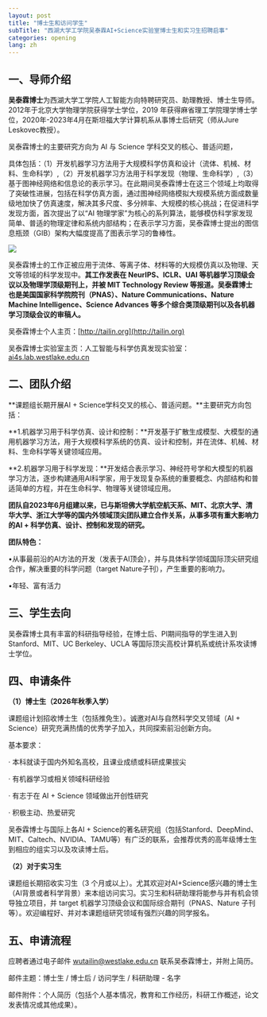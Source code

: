 ```yaml
---
layout: post
title: "博士生和访问学生"
subTitle: "西湖大学工学院吴泰霖AI+Science实验室博士生和实习生招聘启事"
categories: opening
lang: zh
---
```


## 一、导师介绍

**吴泰霖博士**为西湖大学工学院人工智能方向特聘研究员、助理教授、博士生导师。2012年于北京大学物理学院获得学士学位，2019 年获得麻省理工学院理学博士学位，2020年-2023年4月在斯坦福大学计算机系从事博士后研究（师从Jure Leskovec教授）。

吴泰霖博士的主要研究方向为 AI 与 Science 学科交叉的核心、普适问题，

具体包括：（1）开发机器学习方法用于大规模科学仿真和设计（流体、机械、材料、生命科学）,（2）开发机器学习方法用于科学发现（物理、生命科学）,（3）基于图神经网络和信息论的表示学习。在此期间吴泰霖博士在这三个领域上均取得了突破性进展，包括在科学仿真方面，通过图神经网络模拟大规模系统方面成数量级地加快了仿真速度，解决其多尺度、多分辨率、大规模的核心挑战；在促进科学发现方面，首次提出了以“AI 物理学家”为核心的系列算法，能够模仿科学家发现简单、普适的物理定律和系统内部结构；在表示学习方面，吴泰霖博士提出的图信息瓶颈（GIB）架构大幅度提高了图表示学习的鲁棒性。

<img src="/assets/img/figures.png" class="col-12" />

吴泰霖博士的工作正被应用于流体、等离子体、材料等的大规模仿真以及物理、天文等领域的科学发现中。**其工作发表在 NeurIPS、ICLR、UAI 等机器学习顶级会议以及物理学顶级期刊上，并被 MIT Technology Review 等报道。吴泰霖博士也是美国国家科学院院刊（PNAS）、Nature Communications、Nature Machine Intelligence、Science Advances 等多个综合类顶级期刊以及各机器学习顶级会议的审稿人。**

吴泰霖博士个人主页：[http://tailin.org](http://tailin.org)

吴泰霖博士实验室主页：人工智能与科学仿真发现实验室：[ai4s.lab.westlake.edu.cn](https://ai4s.lab.westlake.edu.cn)

## 二、团队介绍

**课题组长期开展AI + Science学科交叉的核心、普适问题。**主要研究方向包括：

**1.机器学习用于科学仿真、设计和控制：**开发基于扩散生成模型、大模型的通用机器学习方法，用于大规模科学系统的仿真、设计和控制，并在流体、机械、材料、生命科学等关键领域应用。

**2.机器学习用于科学发现：**开发结合表示学习、神经符号学和大模型的机器学习方法，逐步构建通用AI科学家，用于发现复杂系统的重要概念、内部结构和普适简单的方程，并在生命科学、物理等关键领域应用。

**团队自2023年6月组建以来，已与斯坦佛大学航空航天系、MIT、北京大学、清华大学、浙江大学等的国内外领域顶尖团队建立合作关系，从事多项有重大影响力的AI + 科学仿真、设计、控制和发现的研究。**

**团队特色：**

•从事最前沿的AI方法的开发（发表于AI顶会），并与具体科学领域国际顶尖研究组合作，解决重要的科学问题（target Nature子刊），产生重要的影响力。

•年轻、富有活力

## 三、学生去向

吴泰霖博士具有丰富的科研指导经验，在博士后、PI期间指导的学生进入到 Stanford、MIT、UC Berkeley、UCLA 等国际顶尖高校计算机系或统计系攻读博士学位。

## 四、申请条件

**（1）博士生（2026年秋季入学）**

课题组计划招收博士生（包括推免生）。诚邀对AI与自然科学交叉领域（AI + Science）研究充满热情的优秀学子加入，共同探索前沿创新方向。

基本要求：

· 本科就读于国内外知名高校，且课业成绩或科研成果拔尖

· 有机器学习或相关领域科研经验

· 有志于在 AI + Science 领域做出开创性研究

· 积极主动、热爱研究

吴泰霖博士与国际上各AI + Science的著名研究组（包括Stanford、DeepMind、MIT、Caltech、NVIDIA、TAMU等）有广泛的联系，会推荐优秀的高年级博士生到相应的组实习以及攻读博士后。

**（2）对于实习生**

课题组长期招收实习生（3 个月或以上）。尤其欢迎对AI+Science感兴趣的博士生（AI背景或者科学背景）来本组访问实习。实习生和科研助理将能参与并有机会领导独立项目，并 target 机器学习顶级会议和国际综合期刊（PNAS、Nature 子刊等）。欢迎编程好、并对本课题组研究领域有强烈兴趣的同学报名。

## 五、申请流程

应聘者通过电子邮件 [wutailin@westlake.edu.cn](wutailin@westlake.edu.cn) 联系吴泰霖博士，并附上简历。

邮件主题：博士生 / 博士后 / 访问学生 / 科研助理 - 名字

邮件附件：个人简历（包括个人基本情况，教育和工作经历，科研工作概述，论文发表情况或其他成果）。
